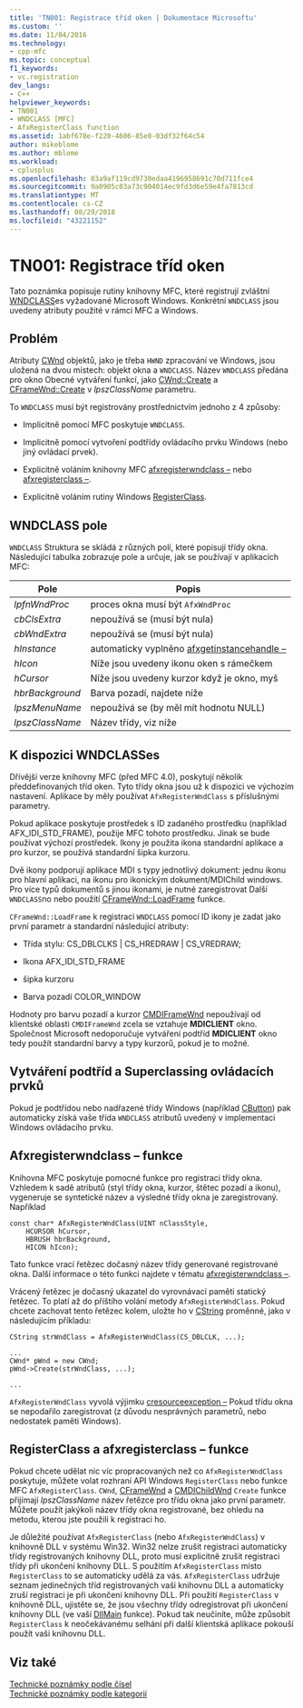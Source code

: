 ```yaml
---
title: 'TN001: Registrace tříd oken | Dokumentace Microsoftu'
ms.custom: ''
ms.date: 11/04/2016
ms.technology:
- cpp-mfc
ms.topic: conceptual
f1_keywords:
- vc.registration
dev_langs:
- C++
helpviewer_keywords:
- TN001
- WNDCLASS [MFC]
- AfxRegisterClass function
ms.assetid: 1abf678e-f220-4606-85e0-03df32f64c54
author: mikeblome
ms.author: mblome
ms.workload:
- cplusplus
ms.openlocfilehash: 03a9af119cd9730edaa4196958691c70d711fce4
ms.sourcegitcommit: 9a0905c03a73c904014ec9fd3d6e59e4fa7813cd
ms.translationtype: MT
ms.contentlocale: cs-CZ
ms.lasthandoff: 08/29/2018
ms.locfileid: "43221152"
---
```

# <a name="tn001-window-class-registration"></a>TN001: Registrace tříd oken
Tato poznámka popisuje rutiny knihovny MFC, které registrují zvláštní [WNDCLASS](https://msdn.microsoft.com/library/windows/desktop/ms633576)es vyžadované Microsoft Windows. Konkrétní `WNDCLASS` jsou uvedeny atributy použité v rámci MFC a Windows.  
  
## <a name="the-problem"></a>Problém  
 Atributy [CWnd](../mfc/reference/cwnd-class.md) objektů, jako je třeba `HWND` zpracování ve Windows, jsou uložená na dvou místech: objekt okna a `WNDCLASS`. Název `WNDCLASS` předána pro okno Obecné vytváření funkcí, jako [CWnd::Create](../mfc/reference/cwnd-class.md#create) a [CFrameWnd::Create](../mfc/reference/cframewnd-class.md#create) v *lpszClassName* parametru.  
  
 To `WNDCLASS` musí být registrovány prostřednictvím jednoho z 4 způsoby:  
  
-   Implicitně pomocí MFC poskytuje `WNDCLASS`.  
  
-   Implicitně pomocí vytvoření podtřídy ovládacího prvku Windows (nebo jiný ovládací prvek).  
  
-   Explicitně voláním knihovny MFC [afxregisterwndclass –](../mfc/reference/application-information-and-management.md#afxregisterwndclass) nebo [afxregisterclass –](../mfc/reference/application-information-and-management.md#afxregisterclass).  
  
-   Explicitně voláním rutiny Windows [RegisterClass](https://msdn.microsoft.com/library/windows/desktop/ms633586).  
  
## <a name="wndclass-fields"></a>WNDCLASS pole  
 `WNDCLASS` Struktura se skládá z různých polí, které popisují třídy okna. Následující tabulka zobrazuje pole a určuje, jak se používají v aplikacích MFC:  
  
|Pole|Popis|  
|-----------|-----------------|  
|*lpfnWndProc*|proces okna musí být `AfxWndProc`|  
|*cbClsExtra*|nepoužívá se (musí být nula)|  
|*cbWndExtra*|nepoužívá se (musí být nula)|  
|*hInstance*|automaticky vyplněno [afxgetinstancehandle –](../mfc/reference/application-information-and-management.md#afxgetinstancehandle)|  
|*hIcon*|Níže jsou uvedeny ikonu oken s rámečkem|  
|*hCursor*|Níže jsou uvedeny kurzor když je okno, myš|  
|*hbrBackground*|Barva pozadí, najdete níže|  
|*lpszMenuName*|nepoužívá se (by měl mít hodnotu NULL)|  
|*lpszClassName*|Název třídy, viz níže|  
  
## <a name="provided-wndclasses"></a>K dispozici WNDCLASSes  
 Dřívější verze knihovny MFC (před MFC 4.0), poskytují několik předdefinovaných tříd oken. Tyto třídy okna jsou už k dispozici ve výchozím nastavení. Aplikace by měly používat `AfxRegisterWndClass` s příslušnými parametry.  
  
 Pokud aplikace poskytuje prostředek s ID zadaného prostředku (například AFX_IDI_STD_FRAME), použije MFC tohoto prostředku. Jinak se bude používat výchozí prostředek. Ikony je použita ikona standardní aplikace a pro kurzor, se používá standardní šipka kurzoru.  
  
 Dvě ikony podporují aplikace MDI s typy jednotlivý dokument: jednu ikonu pro hlavní aplikaci, na ikonu pro ikonickým dokument/MDIChild windows. Pro více typů dokumentů s jinou ikonami, je nutné zaregistrovat Další `WNDCLASS`no nebo použití [CFrameWnd::LoadFrame](../mfc/reference/cframewnd-class.md#loadframe) funkce.  
  
 `CFrameWnd::LoadFrame` k registraci `WNDCLASS` pomocí ID ikony je zadat jako první parametr a standardní následující atributy:  
  
-   Třída stylu: CS_DBLCLKS &#124; CS_HREDRAW &#124; CS_VREDRAW;  
  
-   Ikona AFX_IDI_STD_FRAME  
  
-   šipka kurzoru  
  
-   Barva pozadí COLOR_WINDOW  
  
 Hodnoty pro barvu pozadí a kurzor [CMDIFrameWnd](../mfc/reference/cmdiframewnd-class.md) nepoužívají od klientské oblasti `CMDIFrameWnd` zcela se vztahuje **MDICLIENT** okno. Společnost Microsoft nedoporučuje vytváření podtříd **MDICLIENT** okno tedy použít standardní barvy a typy kurzorů, pokud je to možné.  
  
## <a name="subclassing-and-superclassing-controls"></a>Vytváření podtříd a Superclassing ovládacích prvků  
 Pokud je podtřídou nebo nadřazené třídy Windows (například [CButton](../mfc/reference/cbutton-class.md)) pak automaticky získá vaše třída `WNDCLASS` atributů uvedený v implementaci Windows ovládacího prvku.  
  
## <a name="the-afxregisterwndclass-function"></a>Afxregisterwndclass – funkce  
 Knihovna MFC poskytuje pomocné funkce pro registraci třídy okna. Vzhledem k sadě atributů (styl třídy okna, kurzor, štětec pozadí a ikonu), vygeneruje se syntetické název a výsledné třídy okna je zaregistrovaný. Například  
  
```  
const char* AfxRegisterWndClass(UINT nClassStyle,
    HCURSOR hCursor,
    HBRUSH hbrBackground,
    HICON hIcon);
```  
  
 Tato funkce vrací řetězec dočasný název třídy generované registrované okna. Další informace o této funkci najdete v tématu [afxregisterwndclass –](../mfc/reference/application-information-and-management.md#afxregisterwndclass).  
  
 Vrácený řetězec je dočasný ukazatel do vyrovnávací paměti statický řetězec. To platí až do příštího volání metody `AfxRegisterWndClass`. Pokud chcete zachovat tento řetězec kolem, uložte ho v [CString](../atl-mfc-shared/using-cstring.md) proměnné, jako v následujícím příkladu:  
  
```  
CString strWndClass = AfxRegisterWndClass(CS_DBLCLK, ...);

...  
CWnd* pWnd = new CWnd;  
pWnd->Create(strWndClass, ...);

...  
```  
  
 `AfxRegisterWndClass` vyvolá výjimku [cresourceexception –](../mfc/reference/cresourceexception-class.md) Pokud třídu okna se nepodařilo zaregistrovat (z důvodu nesprávných parametrů, nebo nedostatek paměti Windows).  
  
## <a name="the-registerclass-and-afxregisterclass-functions"></a>RegisterClass a afxregisterclass – funkce  
 Pokud chcete udělat nic víc propracovaných než co `AfxRegisterWndClass` poskytuje, můžete volat rozhraní API Windows `RegisterClass` nebo funkce MFC `AfxRegisterClass`. `CWnd`, [CFrameWnd](../mfc/reference/cframewnd-class.md) a [CMDIChildWnd](../mfc/reference/cmdichildwnd-class.md) `Create` funkce přijímají *lpszClassName* název řetězce pro třídu okna jako první parametr. Můžete použít jakýkoli název třídy okna registrované, bez ohledu na metodu, kterou jste použili k registraci ho.  
  
 Je důležité používat `AfxRegisterClass` (nebo `AfxRegisterWndClass`) v knihovně DLL v systému Win32. Win32 nelze zrušit registraci automaticky třídy registrovaných knihovny DLL, proto musí explicitně zrušit registraci třídy při ukončení knihovny DLL. S použitím `AfxRegisterClass` místo `RegisterClass` to se automaticky udělá za vás. `AfxRegisterClass` udržuje seznam jedinečných tříd registrovaných vaši knihovnu DLL a automaticky zruší registraci je při ukončení knihovny DLL. Při použití `RegisterClass` v knihovně DLL, ujistěte se, že jsou všechny třídy odregistrovat při ukončení knihovny DLL (ve vaší [DllMain](/windows/desktop/Dlls/dllmain) funkce). Pokud tak neučiníte, může způsobit `RegisterClass` k neočekávanému selhání při další klientská aplikace pokouší použít vaši knihovnu DLL.  
  
## <a name="see-also"></a>Viz také  
 [Technické poznámky podle čísel](../mfc/technical-notes-by-number.md)   
 [Technické poznámky podle kategorií](../mfc/technical-notes-by-category.md)

